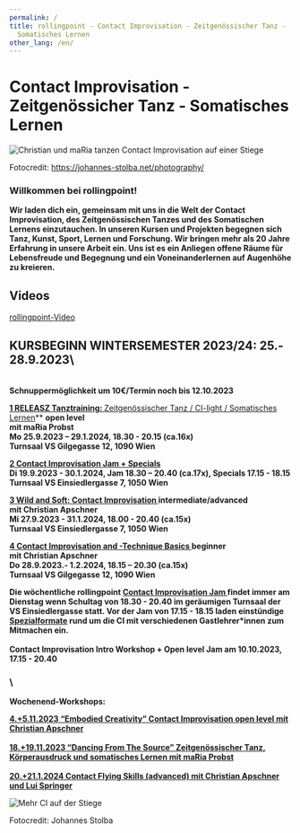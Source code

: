 ```yaml
---
permalink: /
title: rollingpoint - Contact Improvisation - Zeitgenössischer Tanz -
  Somatisches Lernen
other_lang: /en/
---
```

# Contact Improvisation - Zeitgenössicher Tanz - Somatisches Lernen

![Christian und maRia tanzen Contact Improvisation auf einer Stiege](/assets/uploads/dsc_1901_klein.jpg "Contact Improvisation")

Fotocredit: https://johannes-stolba.net/photography/

### Willkommen bei rollingpoint!

**Wir laden dich ein, gemeinsam mit uns in die Welt der Contact Improvisation, des Zeitgenössischen Tanzes und des Somatischen Lernens einzutauchen. In unseren Kursen und Projekten begegnen sich Tanz, Kunst, Sport, Lernen und Forschung. Wir bringen mehr als 20 Jahre Erfahrung in unsere Arbeit ein. Uns ist es ein Anliegen offene Räume für Lebensfreude und Begegnung und ein Voneinanderlernen auf Augenhöhe zu kreieren.**

## Videos

<div class="imglink"><a target="_blank" href="https://www.youtube.com/embed/kp3DqzN1Ldo"><img src="/assets/uploads/video_vorschau_rollingpoint.png" alt="" /><div>rollingpoint-Video</div></a></div>

## **KURSBEGINN WINTERSEMESTER 2023/24: 25.- 28.9.2023**\
\
**Schnuppermöglichkeit um 10€/Termin noch bis 12.10.2023**

**[1 RELEASZ Tanztraining: ](/kurse#mo)**[Zeitgenössischer Tanz / CI-light / Somatisches Lernen](/kurse#mo)\*\* **open level**\
 **mit maRia Probst**\
**Mo 25.9.2023 – 29.1.2024, 18.30 - 20.15 (ca.16x)**\
**Turnsaal VS Gilgegasse 12, 1090 Wien**

**[2 Contact Improvisation Jam + Specials](/kurse#di)**\
**Di 19.9.2023  - 30.1.2024, Jam 18.30 – 20.40 (ca.17x), Specials 17.15 - 18.15**\
**Turnsaal VS Einsiedlergasse 7, 1050 Wien**

**[3 Wild and Soft: Contact Improvisation ](/kurse#mi) intermediate/advanced**\
**mit Christian Apschner**\
**Mi 27.9.2023 - 31.1.2024, 18.00 - 20.40 (ca.15x)**\
**Turnsaal VS Einsiedlergasse 7, 1050 Wien**

**[4 Contact Improvisation and -Technique Basics  ](/kurse#do)beginner**\
**mit Christian Apschner**\
**Do 28.9.2023.- 1.2.2024, 18.15 – 20.30 (ca.15x)**\
**Turnsaal VS Gilgegasse 12, 1090 Wien**

**Die wöchentliche rollingpoint [Contact Improvisation Jam ](https://rollingpoint.at/jams)findet immer am Dienstag wenn Schultag von 18.30 -  20.40 im geräumigen Turnsaal der VS Einsiedlergasse statt. Vor der Jam von 17.15 - 18.15 laden einstündige [Spezialformate](https://rollingpoint.at/jams#special) rund um die  CI mit verschiedenen Gastlehrer*innen zum Mitmachen ein.**\
\
**Contact Improvisation Intro Workshop + Open level Jam am 10.10.2023, 17.15 - 20.40**

### \
**Wochenend-Workshops:**

**[4.+5.11.2023 “Embodied Creativity” Contact Improvisation open level mit Christian Apschner](#creativity)**\
\
**[18.+19.11.2023 “Dancing From The Source” Zeitgenössischer Tanz, Körperausdruck und somatisches Lernen mit maRia Probst](#source)**\
\
**[20.+21.1.2024 Contact Flying Skills (advanced) mit Christian Apschner und Lui Springer](#flying)**



![Mehr CI auf der Stiege](/assets/uploads/dsc_1941a.jpg "Mehr CI auf der Stiege")

Fotocredit: Johannes Stolba